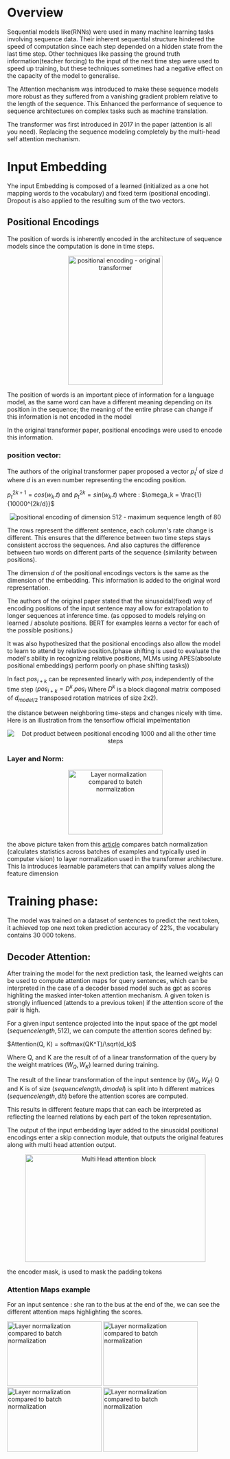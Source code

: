 # Overview

Sequential models like(RNNs) were used in many machine learning tasks involving sequence data. Their inherent sequential structure hindered the speed of computation since each step depended on a hidden state from the last time step. Other techniques like passing the ground truth information(teacher forcing) to the input of the next time step were used to speed up training, but these techniques sometimes had a negative effect on the capacity of the model to generalise.

The Attention mechanism was introduced to make these sequence models more robust as they suffered from a vanishing gradient problem relative to the length of the sequence. This Enhanced the performance of sequence to sequence architectures on complex tasks such as machine translation.

The transformer was first introduced in 2017 in the paper (attention is all you need). Replacing the sequence modeling completely by the multi-head self attention mechanism.


# Input Embedding 

Yhe input Embedding is composed of a learned (initialized as a one hot mapping words to the vocabulary) and fixed term (positional encoding). Dropout is also applied to the resulting sum of the two vectors.

## Positional Encodings

The position of words is inherently encoded in the architecture of sequence models since the computation is done in time steps.


<div align="center">
    <img src="images/pos_encoding.PNG" width=220 height=300 alt="positional encoding - original transformer">
</div>

The position of words is an important piece of information for a language model, as the same word can have a different meaning depending on its position in the sequence; the meaning of the entire phrase can change if this information is not encoded in the model

In the original transformer paper, positional encodings were used to encode this information.

### position vector:

The authors of the original transformer paper proposed a vector $p_t^i$ of size $d$ where $d$ is an even number representing the encoding position.


$p_t^{2k+1} = cos(w_k.t)$     and    $p_t^{2k} = sin(w_k.t)$    where :    $\omega_k = \frac{1}{10000^{2k/d}}$

<div align="center">
    <img src="images/pos_encoding1.png" alt="positional encoding of dimension 512 - maximum sequence length of 80">
</div>


The rows represent the different sentence, each column's rate change is different. This ensures that the difference between two time steps stays consistent accross the sequences. And also captures the difference between two words on different parts of the sequence (similarity between positions).

The dimension $d$ of the positional encodings vectors is the same as the dimension of the embedding. This information is added to the original word representation.

The authors of the original paper stated that the sinusoidal(fixed) way of encoding positions of the input sentence may allow for extrapolation to longer sequences at inference time. (as opposed to models relying on learned / absolute positions. BERT for examples learns a vector for each of the possible positions.)

It was also hypothesized that the positional encodings also allow the model to learn to attend by relative position.(phase shifting is used to evaluate the model's ability in recognizing relative positions, MLMs using APES(absolute positional embeddings) perform poorly on phase shifting tasks))

In fact $pos_{i+k}$ can be represented linearly with $pos_i$ independently of the time step ($pos_{i+k} = D^k.pos_i$ Where $D^k$ is a block diagonal matrix composed of $d_{model/2}$ transposed rotation matrices of size 2x2).

the distance between neighboring time-steps and changes nicely with time. Here is an illustration from the tensorflow official impelmentation

<div align="center">
    <img src="images/dot_prod.png" alt="Dot product between positional encoding 1000 and all the other time steps">
</div>


### Layer and Norm:

<div align="center">
    <img src="images/LN_BN.PNG" width=220 height=150 alt="Layer normalization compared to batch normalization">
</div>

the above picture taken from this [article](https://proceedings.mlr.press/v119/shen20e/shen20e.pdf) compares batch normalization (calculates statistics across batches of examples and typically used in computer vision)
to layer normalization used in the transformer architecture. This la introduces learnable parameters that can amplify values along the feature dimension


# Training phase:


The model was trained on a dataset of sentences to predict the next token, it achieved top one next token prediction accuracy of 22%, the vocabulary contains 30 000 tokens.

## Decoder Attention:

After training the model for the next prediction task, the learned weights can be used to compute attention maps for query sentences, which can be interpreted in the case of a decoder based model such as gpt as scores highliting the masked inter-token attention mechanism. A given token is strongly influenced (attends to a previous token) if the attention score of the pair is high.


For a given input sentence projected into the input space of the gpt model $(sequence length, 512)$, we can compute the attention scores defined by:

$Attention(Q, K) = softmax(QK^T)/\sqrt(d_k)$

Where Q, and K are the result of of a linear transformation of the query by the weight matrices $(W_Q, W_K)$ learned during training.

The result of the linear transformation of the input sentence by $(W_Q, W_K)$ Q and K is of size $(sequence length, dmodel)$ is split into h different matrices $(sequence length, dh)$ before the attention scores are computed.

This results in different feature maps that can each be interpreted as reflecting the learned relations by each part of the token representation.


The output of the input embedding layer added to the sinusoidal positional encodings enter a skip connection module, that outputs the original features along with multi head attention output.

<div align="center">
    <img src="images/multi_head_attention.PNG" width=420 height=250 alt="Multi Head attention block">
</div>

the encoder mask, is used to mask the padding tokens

### Attention Maps example

For an input sentence : she ran to the bus at the end of the, we can see the different attention maps highlighting the scores.

<div align="left">
    <img src="images/Masked_Attention_Heatmap_1.png" width=220 height=150 alt="Layer normalization compared to batch normalization">
    <img src="images/Masked_Attention_Heatmap_2.png" width=220 height=150 alt="Layer normalization compared to batch normalization">
    <img src="images/Masked_Attention_Heatmap_3.png" width=220 height=150 alt="Layer normalization compared to batch normalization">
    <img src="images/Masked_Attention_Heatmap_4.png" width=220 height=150 alt="Layer normalization compared to batch normalization">
</div>